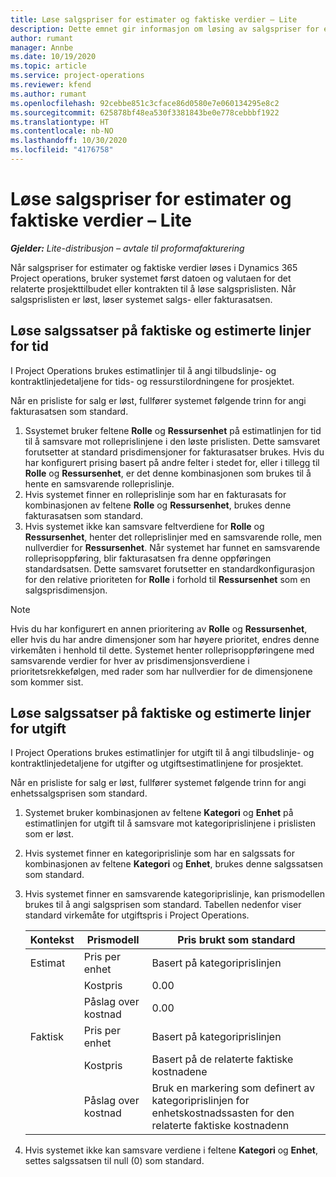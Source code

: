 ```yaml
---
title: Løse salgspriser for estimater og faktiske verdier – Lite
description: Dette emnet gir informasjon om løsing av salgspriser for estimater og faktiske verdier.
author: rumant
manager: Annbe
ms.date: 10/19/2020
ms.topic: article
ms.service: project-operations
ms.reviewer: kfend
ms.author: rumant
ms.openlocfilehash: 92cebbe851c3cface86d0580e7e060134295e8c2
ms.sourcegitcommit: 625878bf48ea530f3381843be0e778cebbbf1922
ms.translationtype: HT
ms.contentlocale: nb-NO
ms.lasthandoff: 10/30/2020
ms.locfileid: "4176758"
---
```

# <a name="resolve-sales-prices-for-estimates-and-actuals---lite"></a>Løse salgspriser for estimater og faktiske verdier – Lite

_**Gjelder:** Lite-distribusjon – avtale til proformafakturering_

Når salgspriser for estimater og faktiske verdier løses i Dynamics 365 Project operations, bruker systemet først datoen og valutaen for det relaterte prosjekttilbudet eller kontrakten til å løse salgsprislisten. Når salgsprislisten er løst, løser systemet salgs- eller fakturasatsen.

## <a name="resolve-sales-rates-on-actual-and-estimate-lines-for-time"></a>Løse salgssatser på faktiske og estimerte linjer for tid

I Project Operations brukes estimatlinjer til å angi tilbudslinje- og kontraktlinjedetaljene for tids- og ressurstilordningene for prosjektet.

Når en prisliste for salg er løst, fullfører systemet følgende trinn for angi fakturasatsen som standard.

1. Ssystemet bruker feltene **Rolle** og **Ressursenhet** på estimatlinjen for tid til å samsvare mot rolleprislinjene i den løste prislisten. Dette samsvaret forutsetter at standard prisdimensjoner for fakturasatser brukes. Hvis du har konfigurert prising basert på andre felter i stedet for, eller i tillegg til **Rolle** og **Ressursenhet**, er det denne kombinasjonen som brukes til å hente en samsvarende rolleprislinje.
2. Hvis systemet finner en rolleprislinje som har en fakturasats for kombinasjonen av feltene **Rolle** og **Ressursenhet**, brukes denne fakturasatsen som standard.
3. Hvis systemet ikke kan samsvare feltverdiene for **Rolle** og **Ressursenhet**, henter det rolleprislinjer med en samsvarende rolle, men nullverdier for **Ressursenhet**. Når systemet har funnet en samsvarende rolleprisoppføring, blir fakturasatsen fra denne oppføringen standardsatsen. Dette samsvaret forutsetter en standardkonfigurasjon for den relative prioriteten for **Rolle** i forhold til **Ressursenhet** som en salgsprisdimensjon.

> [!NOTE]
> Hvis du har konfigurert en annen prioritering av **Rolle** og **Ressursenhet**, eller hvis du har andre dimensjoner som har høyere prioritet, endres denne virkemåten i henhold til dette. Systemet henter rolleprisoppføringene med samsvarende verdier for hver av prisdimensjonsverdiene i prioritetsrekkefølgen, med rader som har nullverdier for de dimensjonene som kommer sist.

## <a name="resolve-sales-rates-on-actual-and-estimate-lines-for-expense"></a>Løse salgssatser på faktiske og estimerte linjer for utgift

I Project Operations brukes estimatlinjer for utgift til å angi tilbudslinje- og kontraktlinjedetaljene for utgifter og utgiftsestimatlinjene for prosjektet.

Når en prisliste for salg er løst, fullfører systemet følgende trinn for angi enhetssalgsprisen som standard.

1. Systemet bruker kombinasjonen av feltene **Kategori** og **Enhet** på estimatlinjen for utgift til å samsvare mot kategoriprislinjene i prislisten som er løst.
2. Hvis systemet finner en kategoriprislinje som har en salgssats for kombinasjonen av feltene **Kategori** og **Enhet**, brukes denne salgssatsen som standard.
3. Hvis systemet finner en samsvarende kategoriprislinje, kan prismodellen brukes til å angi salgsprisen som standard. Tabellen nedenfor viser standard virkemåte for utgiftspris i Project Operations.

    | Kontekst | Prismodell | Pris brukt som standard |
    | --- | --- | --- |
    | Estimat | Pris per enhet | Basert på kategoriprislinjen |
    | &nbsp; | Kostpris | 0.00 |
    | &nbsp; | Påslag over kostnad | 0.00 |
    | Faktisk | Pris per enhet | Basert på kategoriprislinjen |
    | &nbsp; | Kostpris | Basert på de relaterte faktiske kostnadene |
    | &nbsp; | Påslag over kostnad | Bruk en markering som definert av kategoriprislinjen for enhetskostnadssasten for den relaterte faktiske kostnadenn |

4. Hvis systemet ikke kan samsvare verdiene i feltene **Kategori** og **Enhet**, settes salgssatsen til null (0) som standard.

